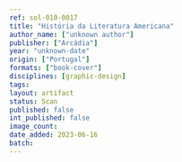 ```yaml
---
ref: sol-010-0017
title: "História da Literatura Americana"
author_name: ["unknown author"]
publisher: ["Arcádia"]
year: "unknown-date"
origin: ["Portugal"]
formats: ["book-cover"]
disciplines: [graphic-design]
tags:
layout: artifact
status: Scan
published: false
int_published: false
image_count:
date_added: 2023-06-16
batch:
---
```

